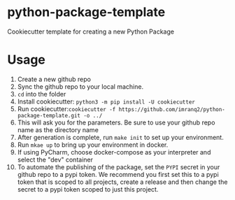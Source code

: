 # python-package-template
Cookiecutter template for creating a new Python Package

# Usage
1. Create a new github repo
2. Sync the github repo to your local machine.
3. `cd` into the folder
4. Install cookiecutter: `python3 -m pip install -U cookiecutter`
5. Run cookiecutter:`cookiecutter -f https://github.com/imranq2/python-package-template.git -o ../`
6. This will ask you for the parameters.  Be sure to use your github repo name as the directory name
7. After generation is complete, run `make init` to set up your environment.
8. Run `mkae up` to bring up your environment in docker.
9. If using PyCharm, choose docker-compose as your interpreter and select the "dev" container
10. To automate the publishing of the package, set the `PYPI` secret in your github repo to a pypi token.  We recommend you first set this to a pypi token that is scoped to all projects, create a release and then change the secret to a pypi token scoped to just this project.



